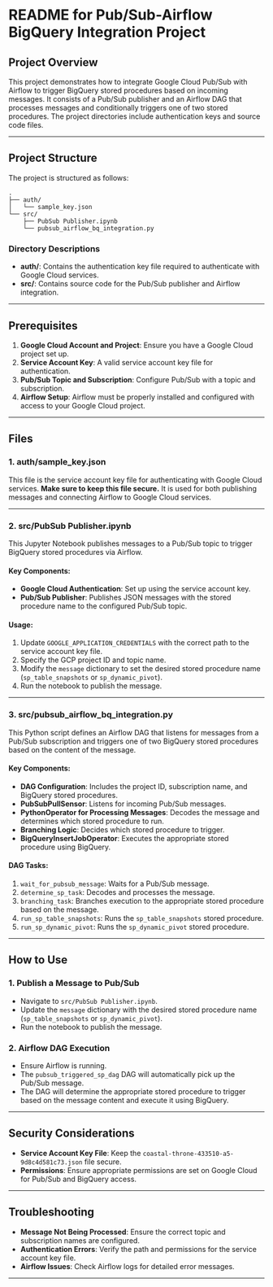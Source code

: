 # README for Pub/Sub-Airflow BigQuery Integration Project

## Project Overview

This project demonstrates how to integrate Google Cloud Pub/Sub with Airflow to trigger BigQuery stored procedures based on incoming messages. It consists of a Pub/Sub publisher and an Airflow DAG that processes messages and conditionally triggers one of two stored procedures. The project directories include authentication keys and source code files.

---

## Project Structure

The project is structured as follows:
```
.
├── auth/
│   └── sample_key.json
└── src/
    ├── PubSub Publisher.ipynb
    └── pubsub_airflow_bq_integration.py
```

### Directory Descriptions

- **auth/**: Contains the authentication key file required to authenticate with Google Cloud services.
- **src/**: Contains source code for the Pub/Sub publisher and Airflow integration.

---

## Prerequisites

1. **Google Cloud Account and Project**: Ensure you have a Google Cloud project set up.
2. **Service Account Key**: A valid service account key file for authentication.
3. **Pub/Sub Topic and Subscription**: Configure Pub/Sub with a topic and subscription.
4. **Airflow Setup**: Airflow must be properly installed and configured with access to your Google Cloud project.

---

## Files

### 1. **auth/sample_key.json**

This file is the service account key file for authenticating with Google Cloud services. **Make sure to keep this file secure.** It is used for both publishing messages and connecting Airflow to Google Cloud services.

---

### 2. **src/PubSub Publisher.ipynb**

This Jupyter Notebook publishes messages to a Pub/Sub topic to trigger BigQuery stored procedures via Airflow.

#### Key Components:
- **Google Cloud Authentication**: Set up using the service account key.
- **Pub/Sub Publisher**: Publishes JSON messages with the stored procedure name to the configured Pub/Sub topic.
  
#### Usage:
1. Update `GOOGLE_APPLICATION_CREDENTIALS` with the correct path to the service account key file.
2. Specify the GCP project ID and topic name.
3. Modify the `message` dictionary to set the desired stored procedure name (`sp_table_snapshots` or `sp_dynamic_pivot`).
4. Run the notebook to publish the message.

---

### 3. **src/pubsub_airflow_bq_integration.py**

This Python script defines an Airflow DAG that listens for messages from a Pub/Sub subscription and triggers one of two BigQuery stored procedures based on the content of the message.

#### Key Components:
- **DAG Configuration**: Includes the project ID, subscription name, and BigQuery stored procedures.
- **PubSubPullSensor**: Listens for incoming Pub/Sub messages.
- **PythonOperator for Processing Messages**: Decodes the message and determines which stored procedure to run.
- **Branching Logic**: Decides which stored procedure to trigger.
- **BigQueryInsertJobOperator**: Executes the appropriate stored procedure using BigQuery.

#### DAG Tasks:
1. `wait_for_pubsub_message`: Waits for a Pub/Sub message.
2. `determine_sp_task`: Decodes and processes the message.
3. `branching_task`: Branches execution to the appropriate stored procedure based on the message.
4. `run_sp_table_snapshots`: Runs the `sp_table_snapshots` stored procedure.
5. `run_sp_dynamic_pivot`: Runs the `sp_dynamic_pivot` stored procedure.

---

## How to Use

### 1. Publish a Message to Pub/Sub

- Navigate to `src/PubSub Publisher.ipynb`.
- Update the `message` dictionary with the desired stored procedure name (`sp_table_snapshots` or `sp_dynamic_pivot`).
- Run the notebook to publish the message.

### 2. Airflow DAG Execution

- Ensure Airflow is running.
- The `pubsub_triggered_sp_dag` DAG will automatically pick up the Pub/Sub message.
- The DAG will determine the appropriate stored procedure to trigger based on the message content and execute it using BigQuery.

---

## Security Considerations

- **Service Account Key File**: Keep the `coastal-throne-433510-a5-9d8c4d581c73.json` file secure.
- **Permissions**: Ensure appropriate permissions are set on Google Cloud for Pub/Sub and BigQuery access.

---

## Troubleshooting

- **Message Not Being Processed**: Ensure the correct topic and subscription names are configured.
- **Authentication Errors**: Verify the path and permissions for the service account key file.
- **Airflow Issues**: Check Airflow logs for detailed error messages.

---
